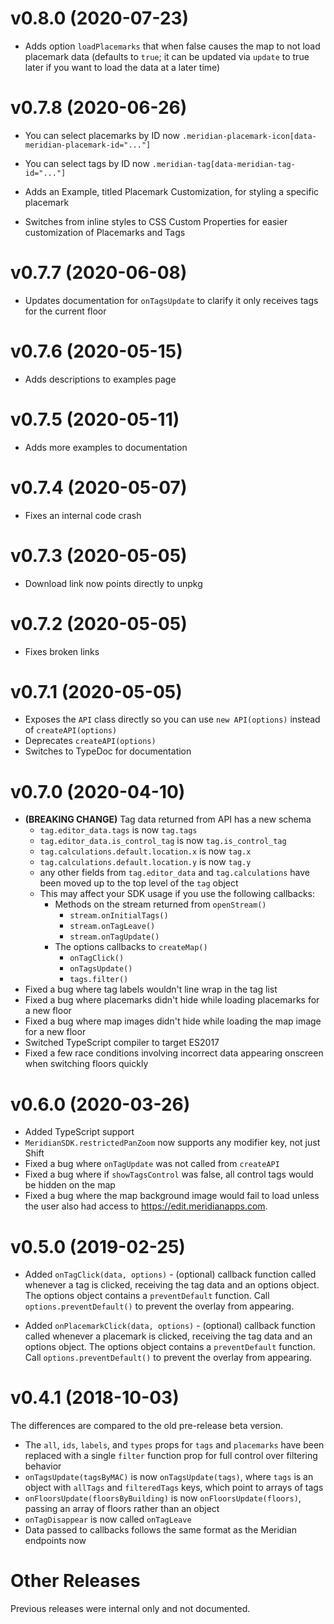 # v0.8.0 (2020-07-23)

- Adds option `loadPlacemarks` that when false causes the map to not load
  placemark data (defaults to `true`; it can be updated via `update` to true
  later if you want to load the data at a later time)

# v0.7.8 (2020-06-26)

- You can select placemarks by ID now `.meridian-placemark-icon[data-meridian-placemark-id="..."]`

- You can select tags by ID now `.meridian-tag[data-meridian-tag-id="..."]`

- Adds an Example, titled Placemark Customization, for styling a specific placemark

- Switches from inline styles to CSS Custom Properties for easier customization of Placemarks and Tags

# v0.7.7 (2020-06-08)

- Updates documentation for `onTagsUpdate` to clarify it only receives tags for
  the current floor

# v0.7.6 (2020-05-15)

- Adds descriptions to examples page

# v0.7.5 (2020-05-11)

- Adds more examples to documentation

# v0.7.4 (2020-05-07)

- Fixes an internal code crash

# v0.7.3 (2020-05-05)

- Download link now points directly to unpkg

# v0.7.2 (2020-05-05)

- Fixes broken links

# v0.7.1 (2020-05-05)

- Exposes the `API` class directly so you can use `new API(options)` instead of `createAPI(options)`
- Deprecates `createAPI(options)`
- Switches to TypeDoc for documentation

# v0.7.0 (2020-04-10)

- **(BREAKING CHANGE)** Tag data returned from API has a new schema
  - `tag.editor_data.tags` is now `tag.tags`
  - `tag.editor_data.is_control_tag` is now `tag.is_control_tag`
  - `tag.calculations.default.location.x` is now `tag.x`
  - `tag.calculations.default.location.y` is now `tag.y`
  - any other fields from `tag.editor_data` and `tag.calculations` have been
    moved up to the top level of the `tag` object
  - This may affect your SDK usage if you use the following callbacks:
    - Methods on the stream returned from `openStream()`
      - `stream.onInitialTags()`
      - `stream.onTagLeave()`
      - `stream.onTagUpdate()`
    - The options callbacks to `createMap()`
      - `onTagClick()`
      - `onTagsUpdate()`
      - `tags.filter()`
- Fixed a bug where tag labels wouldn't line wrap in the tag list
- Fixed a bug where placemarks didn't hide while loading placemarks for a new
  floor
- Fixed a bug where map images didn't hide while loading the map image for a new
  floor
- Switched TypeScript compiler to target ES2017
- Fixed a few race conditions involving incorrect data appearing onscreen when
  switching floors quickly

# v0.6.0 (2020-03-26)

- Added TypeScript support
- `MeridianSDK.restrictedPanZoom` now supports any modifier key, not just Shift
- Fixed a bug where `onTagUpdate` was not called from `createAPI`
- Fixed a bug where if `showTagsControl` was false, all control tags would be
  hidden on the map
- Fixed a bug where the map background image would fail to load unless the user
  also had access to <https://edit.meridianapps.com>.

# v0.5.0 (2019-02-25)

- Added `onTagClick(data, options)` - (optional) callback function called
  whenever a tag is clicked, receiving the tag data and an options object. The
  options object contains a `preventDefault` function. Call
  `options.preventDefault()` to prevent the overlay from appearing.

- Added `onPlacemarkClick(data, options)` - (optional) callback function called
  whenever a placemark is clicked, receiving the tag data and an options object.
  The options object contains a `preventDefault` function. Call
  `options.preventDefault()` to prevent the overlay from appearing.

# v0.4.1 (2018-10-03)

The differences are compared to the old pre-release beta version.

- The `all`, `ids`, `labels`, and `types` props for `tags` and `placemarks` have
  been replaced with a single `filter` function prop for full control over
  filtering behavior
- `onTagsUpdate(tagsByMAC)` is now `onTagsUpdate(tags)`, where `tags` is an
  object with `allTags` and `filteredTags` keys, which point to arrays of tags
- `onFloorsUpdate(floorsByBuilding)` is now `onFloorsUpdate(floors)`, passing an
  array of floors rather than an object
- `onTagDisappear` is now called `onTagLeave`
- Data passed to callbacks follows the same format as the Meridian endpoints now

# Other Releases

Previous releases were internal only and not documented.
